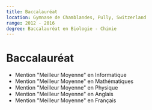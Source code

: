 ```yaml
---
title: Baccalauréat
location: Gymnase de Chamblandes, Pully, Switzerland
range: 2012 - 2016
degree: Baccalauréat en Biologie - Chimie
---
```

# Baccalauréat

- Mention "Meilleur Moyenne" en Informatique
- Mention "Meilleur Moyenne" en Mathématiques
- Mention "Meilleur Moyenne" en Physique
- Mention "Meilleur Moyenne" en Anglais
- Mention "Meilleur Moyenne" en Français
